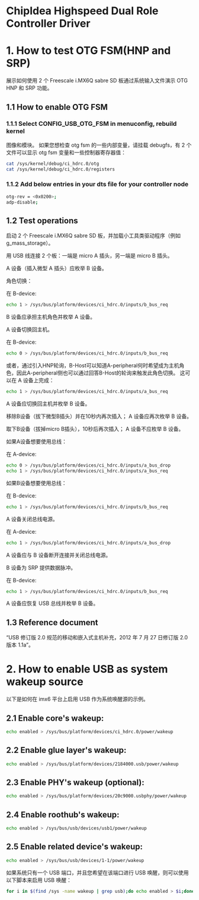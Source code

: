 
# ChipIdea Highspeed Dual Role Controller Driver

# 1. How to test OTG FSM(HNP and SRP)

展示如何使用 2 个 Freescale i.MX6Q sabre SD 板通过系统输入文件演示 OTG HNP 和 SRP 功能。


## 1.1 How to enable OTG FSM

### 1.1.1 Select CONFIG_USB_OTG_FSM in menuconfig, rebuild kernel

图像和模块。 如果您想检查 otg fsm 的一些内部变量，请挂载 debugfs，有 2 个文件可以显示 otg fsm 变量和一些控制器寄存器值：

```bash
cat /sys/kernel/debug/ci_hdrc.0/otg
cat /sys/kernel/debug/ci_hdrc.0/registers
```


### 1.1.2 Add below entries in your dts file for your controller node

```bash
otg-rev = <0x0200>;
adp-disable;
```


## 1.2 Test operations

启动 2 个 Freescale i.MX6Q sabre SD 板，并加载小工具类驱动程序（例如 g_mass_storage）。

用 USB 线连接 2 个板：一端是 micro A 插头，另一端是 micro B 插头。

A 设备（插入微型 A 插头）应枚举 B 设备。

角色切换：

在 B-device:

```bash
echo 1 > /sys/bus/platform/devices/ci_hdrc.0/inputs/b_bus_req
```

B 设备应承担主机角色并枚举 A 设备。

A 设备切换回主机。

在 B-device:

```bash
echo 0 > /sys/bus/platform/devices/ci_hdrc.0/inputs/b_bus_req
```

或者，通过引入HNP轮询，B-Host可以知道A-peripheral何时希望成为主机角色，因此A-peripheral侧也可以通过回答B-Host的轮询来触发此角色切换。 这可以在 A 设备上完成：

```bash
echo 1 > /sys/bus/platform/devices/ci_hdrc.0/inputs/a_bus_req
```

A 设备应切换回主机并枚举 B 设备。

移除B设备（拔下微型B插头）并在10秒内再次插入； A 设备应再次枚举 B 设备。

取下B设备（拔掉micro B插头），10秒后再次插入； A 设备不应枚举 B 设备。

如果A设备想要使用总线：

在 A-device:

```bash
echo 0 > /sys/bus/platform/devices/ci_hdrc.0/inputs/a_bus_drop
echo 1 > /sys/bus/platform/devices/ci_hdrc.0/inputs/a_bus_req
```

如果B设备想要使用总线：

在 B-device:

```bash
echo 1 > /sys/bus/platform/devices/ci_hdrc.0/inputs/b_bus_req
```

A 设备关闭总线电源。

在 A-device:

```bash
echo 1 > /sys/bus/platform/devices/ci_hdrc.0/inputs/a_bus_drop
```

A 设备应与 B 设备断开连接并关闭总线电源。

B 设备为 SRP 提供数据脉冲。

在 B-device:

```bash
echo 1 > /sys/bus/platform/devices/ci_hdrc.0/inputs/b_bus_req
```

A 设备应恢复 USB 总线并枚举 B 设备。


## 1.3 Reference document

“USB 修订版 2.0 规范的移动和嵌入式主机补充，2012 年 7 月 27 日修订版 2.0 版本 1.1a”。


# 2. How to enable USB as system wakeup source

以下是如何在 imx6 平台上启用 USB 作为系统唤醒源的示例。


## 2.1 Enable core's wakeup:

```bash
echo enabled > /sys/bus/platform/devices/ci_hdrc.0/power/wakeup
```


## 2.2 Enable glue layer's wakeup:

```bash
echo enabled > /sys/bus/platform/devices/2184000.usb/power/wakeup
```


## 2.3 Enable PHY's wakeup (optional):

```bash
echo enabled > /sys/bus/platform/devices/20c9000.usbphy/power/wakeup
```


## 2.4 Enable roothub's wakeup:

```bash
echo enabled > /sys/bus/usb/devices/usb1/power/wakeup
```


## 2.5 Enable related device's wakeup:

```bash
echo enabled > /sys/bus/usb/devices/1-1/power/wakeup
```

如果系统只有一个 USB 端口，并且您希望在该端口进行 USB 唤醒，则可以使用以下脚本来启用 USB 唤醒：

```bash
for i in $(find /sys -name wakeup | grep usb);do echo enabled > $i;done;
```

